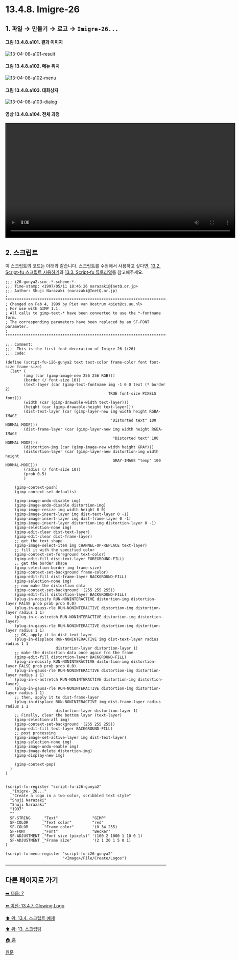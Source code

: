 # 13.4.8. Imigre-26

## 1. `파일` → `만들기` → `로고` → `Imigre-26...`

#### 그림 13.4.8.a101. 결과 이미지
![13-04-08-a101-result](https://github.com/wonder13662/gimp/assets/15767104/64aff8ae-ef5d-4092-b6cd-e7a5664d0572)

#### 그림 13.4.8.a102. 메뉴 위치
![13-04-08-a102-menu](https://github.com/wonder13662/gimp/assets/15767104/6f79989e-649e-4e58-872c-852a73417cc6)

#### 그림 13.4.8.a103. 대화상자
![13-04-08-a103-dialog](https://github.com/wonder13662/gimp/assets/15767104/6660ce6b-bd13-4ea5-a456-c840ea0b96c1)

#### 영상 13.4.8.a104. 전체 과정
<video controls="controls" width="720" src="https://github.com/wonder13662/gimp/assets/15767104/8841a811-ca0a-4e14-8569-f4fd26652f6e"></video>

## 2. 스크립트
이 스크립트의 코드는 아래와 같습니다. 스크립트를 수정해서 사용하고 싶다면, [13.2. Script-fu 스크립트 사용하기](./13-02-00-using-script-fu-scripts.md)와 [13.3. Script-fu 튜토리얼](./13-03-00-a-script-fu-tutorial.md)를 참고해주세요.

```
;;; i26-gunya2.scm -*-scheme-*-
;;; Time-stamp: <1997/05/11 18:46:26 narazaki@InetQ.or.jp>
;;; Author: Shuji Narazaki (narazaki@InetQ.or.jp)
; ************************************************************************
; Changed on Feb 4, 1999 by Piet van Oostrum <piet@cs.uu.nl>
; For use with GIMP 1.1.
; All calls to gimp-text-* have been converted to use the *-fontname form.
; The corresponding parameters have been replaced by an SF-FONT parameter.
; ************************************************************************

;;; Comment:
;;;  This is the first font decoration of Imigre-26 (i26)
;;; Code:

(define (script-fu-i26-gunya2 text text-color frame-color font font-size frame-size)
  (let* (
        (img (car (gimp-image-new 256 256 RGB)))
        (border (/ font-size 10))
        (text-layer (car (gimp-text-fontname img -1 0 0 text (* border 2)
                                             TRUE font-size PIXELS font)))
        (width (car (gimp-drawable-width text-layer)))
        (height (car (gimp-drawable-height text-layer)))
        (dist-text-layer (car (gimp-layer-new img width height RGBA-IMAGE
                                              "Distorted text" 100 NORMAL-MODE)))
        (dist-frame-layer (car (gimp-layer-new img width height RGBA-IMAGE
                                               "Distorted text" 100 NORMAL-MODE)))
        (distortion-img (car (gimp-image-new width height GRAY)))
        (distortion-layer (car (gimp-layer-new distortion-img width height
                                               GRAY-IMAGE "temp" 100 NORMAL-MODE)))
        (radius (/ font-size 10))
        (prob 0.5)
        )

    (gimp-context-push)
    (gimp-context-set-defaults)

    (gimp-image-undo-disable img)
    (gimp-image-undo-disable distortion-img)
    (gimp-image-resize img width height 0 0)
    (gimp-image-insert-layer img dist-text-layer 0 -1)
    (gimp-image-insert-layer img dist-frame-layer 0 -1)
    (gimp-image-insert-layer distortion-img distortion-layer 0 -1)
    (gimp-selection-none img)
    (gimp-edit-clear dist-text-layer)
    (gimp-edit-clear dist-frame-layer)
    ;; get the text shape
    (gimp-image-select-item img CHANNEL-OP-REPLACE text-layer)
    ;; fill it with the specified color
    (gimp-context-set-foreground text-color)
    (gimp-edit-fill dist-text-layer FOREGROUND-FILL)
    ;; get the border shape
    (gimp-selection-border img frame-size)
    (gimp-context-set-background frame-color)
    (gimp-edit-fill dist-frame-layer BACKGROUND-FILL)
    (gimp-selection-none img)
    ;; now make the distortion data
    (gimp-context-set-background '(255 255 255))
    (gimp-edit-fill distortion-layer BACKGROUND-FILL)
    (plug-in-noisify RUN-NONINTERACTIVE distortion-img distortion-layer FALSE prob prob prob 0.0)
    (plug-in-gauss-rle RUN-NONINTERACTIVE distortion-img distortion-layer radius 1 1)
    (plug-in-c-astretch RUN-NONINTERACTIVE distortion-img distortion-layer)
    (plug-in-gauss-rle RUN-NONINTERACTIVE distortion-img distortion-layer radius 1 1)
    ;; OK, apply it to dist-text-layer
    (plug-in-displace RUN-NONINTERACTIVE img dist-text-layer radius radius 1 1
                      distortion-layer distortion-layer 1)
    ;; make the distortion data once again fro the frame
    (gimp-edit-fill distortion-layer BACKGROUND-FILL)
    (plug-in-noisify RUN-NONINTERACTIVE distortion-img distortion-layer FALSE prob prob prob 0.0)
    (plug-in-gauss-rle RUN-NONINTERACTIVE distortion-img distortion-layer radius 1 1)
    (plug-in-c-astretch RUN-NONINTERACTIVE distortion-img distortion-layer)
    (plug-in-gauss-rle RUN-NONINTERACTIVE distortion-img distortion-layer radius 1 1)
    ;; then, apply it to dist-frame-layer
    (plug-in-displace RUN-NONINTERACTIVE img dist-frame-layer radius radius 1 1
                      distortion-layer distortion-layer 1)
    ;; Finally, clear the bottom layer (text-layer)
    (gimp-selection-all img)
    (gimp-context-set-background '(255 255 255))
    (gimp-edit-fill text-layer BACKGROUND-FILL)
    ;; post processing
    (gimp-image-set-active-layer img dist-text-layer)
    (gimp-selection-none img)
    (gimp-image-undo-enable img)
    (gimp-image-delete distortion-img)
    (gimp-display-new img)

    (gimp-context-pop)
  )
)


(script-fu-register "script-fu-i26-gunya2"
  _"Imigre-_26..."
  _"Create a logo in a two-color, scribbled text style"
  "Shuji Narazaki"
  "Shuji Narazaki"
  "1997"
  ""
  SF-STRING     _"Text"               "GIMP"
  SF-COLOR      _"Text color"         "red"
  SF-COLOR      _"Frame color"        '(0 34 255)
  SF-FONT       _"Font"               "Becker"
  SF-ADJUSTMENT _"Font size (pixels)" '(100 2 1000 1 10 0 1)
  SF-ADJUSTMENT _"Frame size"         '(2 1 20 1 5 0 1)
)

(script-fu-menu-register "script-fu-i26-gunya2"
                         "<Image>/File/Create/Logos")
```

***

## 다른 페이지로 가기
[➡️ 다음: ?]()

[⬅️ 이전: 13.4.7. Glowing Logo](./13-04-07-glowing_logo.md)

[⬆️ 위: 13.4. 스크립트 예제](./13-04-00-script_examples.md)

[⬆️ 위: 13. 스크립팅](./13-00-scripting.md)

[🏠 홈](./00-home.md)

[원문](https://docs.gimp.org/2.10/ko/gimp-using-text.html#idm7428)
